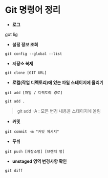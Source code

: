 # Git 명령어 정리

- **로그**

got lig

- **설정 정보 조회**

```git config --global --list```

- **저장소 복제**

```git clone [GIT URL]```

- **로컬(작업 디렉토리)에 있는 파일 스테이지에 올리기**

```git add [파일 / 디렉토리 경로]```

```git add .```

> git add -A : 모든 변경 내용을 스테이지에 올림

- **커밋**

```git commit -m "커밋 메시지"```

- **푸쉬**

```git push [저장소명] [브랜치 명]```

- **unstaged 영역 변경사항 확인**

```git diff```
